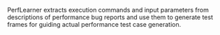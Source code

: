 PerfLearner extracts execution commands and input parameters from descriptions of performance bug reports and
use them to generate test frames for guiding actual performance test case generation.
